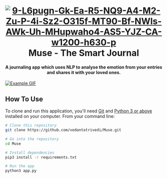
<h1 align="center">
  <br>
  <a href="https://ibb.co/7jnsxZB"><img src="https://i.ibb.co/Dz90Pvm/9-L6pugn-Gk-Ea-R5-NQ9-A4-M2-Zu-P-4i-Sz2-O315f-MT90-Bf-NWls-AWk-Uh-MHupwaho4-AS5-YJZ-CA-w1200-h630-p.jpg" alt="9-L6pugn-Gk-Ea-R5-NQ9-A4-M2-Zu-P-4i-Sz2-O315f-MT90-Bf-NWls-AWk-Uh-MHupwaho4-AS5-YJZ-CA-w1200-h630-p" border="0"></a>
  <br>
  Muse - The Smart Journal
  <br>
</h1>

<h4 align="center">A journaling app which uses NLP to analyse the emotion from your entries and shares it with your loved ones.</h4>



</p>

[![Example GIF](https://s3.gifyu.com/images/Webp.net-gifmaker8cc94ebb0cf95ecf.gif)](https://gifyu.com/image/DvUi)


## How To Use

To clone and run this application, you'll need [Git](https://git-scm.com) and [Python 3 or above](https://www.python.org/downloads/) installed on your computer. From your command line:

```bash
# Clone this repository
git clone https://github.com/vedantatrivedi/Muse.git

# Go into the repository
cd Muse

# Install dependencies
pip3 install -r requirements.txt

# Run the app
python3 app.py
```






